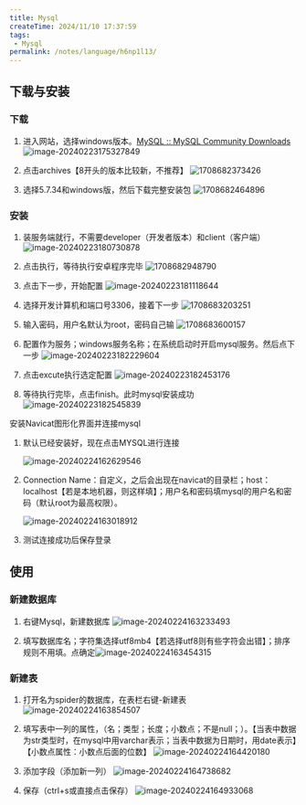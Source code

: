 ```yaml
---
title: Mysql
createTime: 2024/11/10 17:37:59
tags:
 - Mysql
permalink: /notes/language/h6np1l13/
---
```

## 下载与安装

### 下载

1. 进入网站，选择windows版本。[MySQL :: MySQL Community Downloads](https://dev.mysql.com/downloads/)![image-20240223175327849](./Mysql.assets/image-20240223175327849.png)

2. 点击archives【8开头的版本比较新，不推荐】
   ![1708682373426](./Mysql.assets/1708682373426.jpg)

3. 选择5.7.34和windows版，然后下载完整安装包
   ![1708682464896](./Mysql.assets/1708682464896.jpg)

### 安装

1. 装服务端就行，不需要developer（开发者版本）和client（客户端）![image-20240223180730878](./Mysql.assets/image-20240223180730878.png)

2. 点击执行，等待执行安卓程序完毕
   ![1708682948790](./Mysql.assets/1708682948790.jpg)

3. 点击下一步，开始配置
   ![image-20240223181118644](./Mysql.assets/image-20240223181118644.png)

3. 选择开发计算机和端口号3306，接着下一步
   ![1708683203251](./Mysql.assets/1708683203251.jpg)

4. 输入密码，用户名默认为root，密码自己输
   ![1708683600157](./Mysql.assets/1708683600157.jpg)

5. 配置作为服务；windows服务名称；在系统启动时开启mysql服务。然后点下一步
   ![image-20240223182229604](./Mysql.assets/image-20240223182229604.png)

6. 点击excute执行选定配置
   ![image-20240223182453176](./Mysql.assets/image-20240223182453176.png)

7. 等待执行完毕，点击finish。此时mysql安装成功
   ![image-20240223182545839](./Mysql.assets/image-20240223182545839.png)

安装Navicat图形化界面并连接mysql

1. 默认已经安装好，现在点击MYSQL进行连接

   ![image-20240224162629546](./Mysql.assets/image-20240224162629546.png)

2. Connection Name：自定义，之后会出现在navicat的目录栏；host：localhost【若是本地机器，则这样填】；用户名和密码填mysql的用户名和密码（默认root为最高权限）。

   ![image-20240224163018912](./Mysql.assets/image-20240224163018912.png)

3. 测试连接成功后保存登录

## 使用

### 新建数据库

1. 右键Mysql，新建数据库
   ![image-20240224163233493](./Mysql.assets/image-20240224163233493.png)

2. 填写数据库名；字符集选择utf8mb4【若选择utf8则有些字符会出错】；排序规则不用填。点确定![image-20240224163454315](./Mysql.assets/image-20240224163454315.png)

### 新建表

1. 打开名为spider的数据库，在表栏右键-新建表
   ![image-20240224163854507](./Mysql.assets/image-20240224163854507.png)

2. 填写表中一列的属性，（名；类型；长度；小数点；不是null；）。【当表中数据为str类型时，在mysql中用varchar表示；当表中数据为日期时，用date表示】【小数点属性：小数点后面的位数】
   ![image-20240224164420180](./Mysql.assets/image-20240224164420180.png)

3. 添加字段（添加新一列）
   ![image-20240224164738682](./Mysql.assets/image-20240224164738682.png)

4. 保存（ctrl+s或直接点击保存）
   ![image-20240224164933068](./Mysql.assets/image-20240224164933068.png)